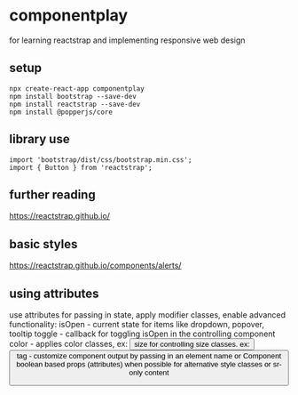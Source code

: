# componentplay
for learning reactstrap and implementing responsive web design

## setup
```
npx create-react-app componentplay
npm install bootstrap --save-dev
npm install reactstrap --save-dev
npm install @popperjs/core
```
## library use
```
import 'bootstrap/dist/css/bootstrap.min.css';
import { Button } from 'reactstrap';
```

## further reading
https://reactstrap.github.io/

## basic styles
https://reactstrap.github.io/components/alerts/

## using attributes
use attributes for passing in state, apply modifier classes, enable advanced functionality:
isOpen - current state for items like dropdown, popover, tooltip
toggle - callback for toggling isOpen in the controlling component
color - applies color classes, ex: <Button color="danger"/>
size for controlling size classes. ex: <Button size="sm"/>
tag - customize component output by passing in an element name or Component
boolean based props (attributes) when possible for alternative style classes or sr-only content

